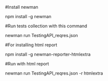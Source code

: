 #Install newman

npm install -g newman

#Run tests collection with this command 

newman run TestingAPI_reqres.json

#For installing html report 

npm install -g newman-reporter-htmlextra

#Run with html report

newman run TestingAPI_reqres.json -r htmlextra
